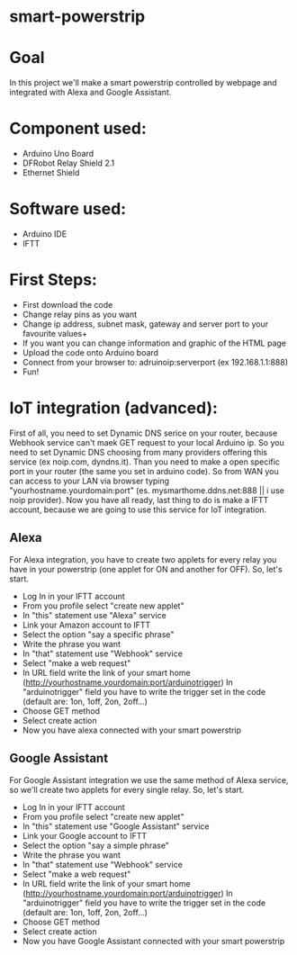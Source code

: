 # smart-powerstrip

# Goal
In this project we'll make a smart powerstrip controlled by webpage and integrated with Alexa and Google Assistant.

# Component used:
- Arduino Uno Board
- DFRobot Relay Shield 2.1
- Ethernet Shield

# Software used:
- Arduino IDE
- IFTT

# First Steps:
- First download the code
- Change relay pins as you want 
- Change ip address, subnet mask, gateway and server port to your favourite values+
- If you want you can change information and graphic of the HTML page
- Upload the code onto Arduino board
- Connect from your browser to: adruinoip:serverport (ex 192.168.1.1:888)
- Fun!


# IoT integration (advanced):
First of all, you need to set Dynamic DNS serice on your router, because Webhook service can't maek GET request to your local Arduino ip. So you need to set Dynamic DNS choosing from many providers offering this service (ex noip.com, dyndns.it).
Than you need to make a open specific port in your router (the same you set in arduino code). So from WAN you can access to your LAN via browser typing "yourhostname.yourdomain:port" (es. mysmarthome.ddns.net:888 || i use noip provider).
Now you have all ready, last thing to do is make a IFTT account, because we are going to use this service for IoT integration.
## Alexa
For Alexa integration, you have to create two applets for every relay you have in your powerstrip (one applet for ON and another for OFF). So, let's start.
- Log In in your IFTT account
- From you profile select "create new applet"
- In "this" statement use "Alexa" service
- Link your Amazon account to IFTT
- Select the option "say a specific phrase"
- Write the phrase you want
- In "that" statement use "Webhook" service
- Select "make a web request"
- In URL field write the link of your smart home (http://yourhostname.yourdomain:port/arduinotrigger) In "arduinotrigger" field you have to write the trigger set in the code (default are: 1on, 1off, 2on, 2off...)
- Choose GET method
- Select create action
- Now you have alexa connected with your smart powerstrip
## Google Assistant
For Google Assistant integration we use the same method of Alexa service, so we'll create two applets for every single relay.  So, let's start.
- Log In in your IFTT account
- From you profile select "create new applet"
- In "this" statement use "Google Assistant" service
- Link your Google account to IFTT
- Select the option "say a simple phrase"
- Write the phrase you want
- In "that" statement use "Webhook" service
- Select "make a web request"
- In URL field write the link of your smart home (http://yourhostname.yourdomain:port/arduinotrigger) In "arduinotrigger" field you have to write the trigger set in the code (default are: 1on, 1off, 2on, 2off...)
- Choose GET method
- Select create action
- Now you have Google Assistant connected with your smart powerstrip
